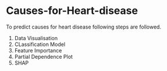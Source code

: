 # Causes-for-Heart-disease
To predict causes for heart disease following steps are followed.
1. Data Visualisation
2. CLassification Model
3. Feature Importance
4. Partial Dependence Plot
5. SHAP

